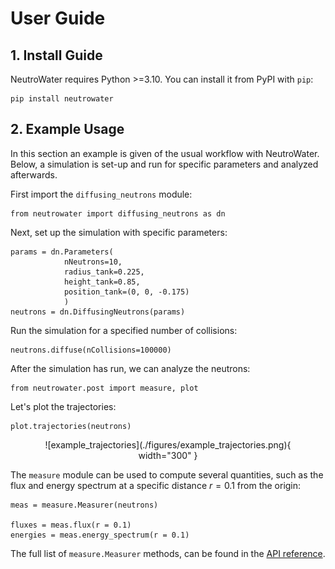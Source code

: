 # User Guide

## 1. Install Guide

NeutroWater requires Python >=3.10. You can install it from PyPI with `pip`:

```
pip install neutrowater
```

## 2. Example Usage

In this section an example is given of the usual workflow with NeutroWater. Below, a simulation is set-up and run for specific parameters and analyzed afterwards.


First import the `diffusing_neutrons` module:

```
from neutrowater import diffusing_neutrons as dn
```

Next, set up the simulation with specific parameters:

```
params = dn.Parameters(
            nNeutrons=10, 
            radius_tank=0.225, 
            height_tank=0.85, 
            position_tank=(0, 0, -0.175)
            )
neutrons = dn.DiffusingNeutrons(params)
```

Run the simulation for a specified number of collisions:

```
neutrons.diffuse(nCollisions=100000)
```

After the simulation has run, we can analyze the neutrons:

```
from neutrowater.post import measure, plot
```

Let's plot the trajectories:

```
plot.trajectories(neutrons)
```

<center>
<figure markdown="span">
  ![example_trajectories](./figures/example_trajectories.png){ width="300" }
</figure>
</center>

The `measure` module can be used to compute several quantities, such as the flux and energy spectrum at a specific distance $r = 0.1$ from the origin:

```
meas = measure.Measurer(neutrons)

fluxes = meas.flux(r = 0.1)
energies = meas.energy_spectrum(r = 0.1)
```

The full list of `measure.Measurer` methods, can be found in the [API reference](./reference.md).

